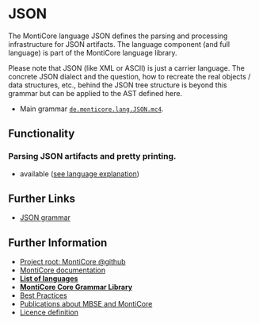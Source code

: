 <!-- (c) https://github.com/MontiCore/monticore -->
# JSON

The MontiCore language JSON defines the parsing and processing infrastructure 
for JSON artifacts. The language component (and full language) is part of the
MontiCore language library.

Please note that JSON (like XML or ASCII) is just a carrier language.
The concrete JSON dialect and the question, how to recreate the real
objects / data structures, etc., behind the JSON tree structure
is beyond this grammar but can be applied to the AST defined here.

* Main grammar
  [`de.monticore.lang.JSON.mc4`](src/main/grammars/de/monticore/lang/JSON.mc4).


## Functionality

### Parsing JSON artifacts and pretty printing.
* available 
  ([see language explanation](src/main/grammars/de/monticore/lang/json.md))
  

## Further Links

* [JSON grammar](src/main/grammars/de/monticore/lang/JSON.mc4)

## Further Information

* [Project root: MontiCore @github](https://github.com/MontiCore/monticore)
* [MontiCore documentation](http://www.monticore.de/)
* [**List of languages**](https://github.com/MontiCore/monticore/blob/dev/docs/Languages.md)
* [**MontiCore Core Grammar Library**](https://github.com/MontiCore/monticore/blob/dev/monticore-grammar/src/main/grammars/de/monticore/Grammars.md)
* [Best Practices](https://github.com/MontiCore/monticore/blob/dev/docs/BestPractices.md)
* [Publications about MBSE and MontiCore](https://www.se-rwth.de/publications/)
* [Licence definition](https://github.com/MontiCore/monticore/blob/master/00.org/Licenses/LICENSE-MONTICORE-3-LEVEL.md)

